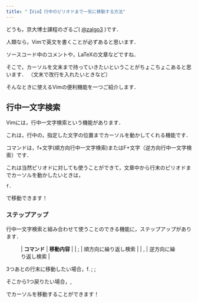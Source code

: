 ```yaml
---
title: "【Vim】行中のピリオドまで一気に移動する方法"
---
```


どうも，京大博士課程のざるご( [@zalgo3](https://www.twitter.com/zalgo3) )です．

人類なら，Vimで英文を書くことが必ずあると思います．

ソースコード中のコメントや，LaTeXの文章などですね．

そこで，カーソルを文末まで持っていきたいということがちょこちょこあると思います．
（文末で改行を入れたいときなど）

そんなときに使えるVimの便利機能を一つご紹介します．

## 行中一文字検索

Vimには，行中一文字検索という機能があります．

これは，行中の，指定した文字の位置までカーソルを動かしてくれる機能です．

コマンドは，f+文字(順方向行中一文字検索)またはF+文字（逆方向行中一文字検索）です．

これは当然ピリオドに対しても使うことができて，文章中から行末のピリオドまでカーソルを動かしたいときは，

<div class="hcb_wrap">

```
f.
```

</div>

で移動できます！

### ステップアップ

行中一文字検索と組み合わせて使うことのできる機能に，ステップアップがあります．

<figure class="wp-block-table">

| **コマンド** | **移動内容** |
| ; | 順方向に繰り返し検索 |
| , | 逆方向に繰り返し検索 |

</figure>

3つあとの行末に移動したい場合，f. ; ;

そこから1つ戻りたい場合，,

でカーソルを移動することができます！

<div class="blogcard"></div>